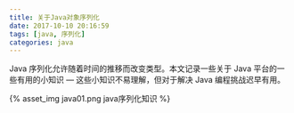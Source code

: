 ```yaml
---
title: 关于Java对象序列化
date: 2017-10-10 20:16:59
tags: [java, 序列化]
categories: java
---
```


Java 序列化允许随着时间的推移而改变类型。本文记录一些关于 Java 平台的一些有用的小知识 — 这些小知识不易理解，但对于解决 Java 编程挑战迟早有用。

<!-- more -->

{% asset_img java01.png java序列化知识 %}
